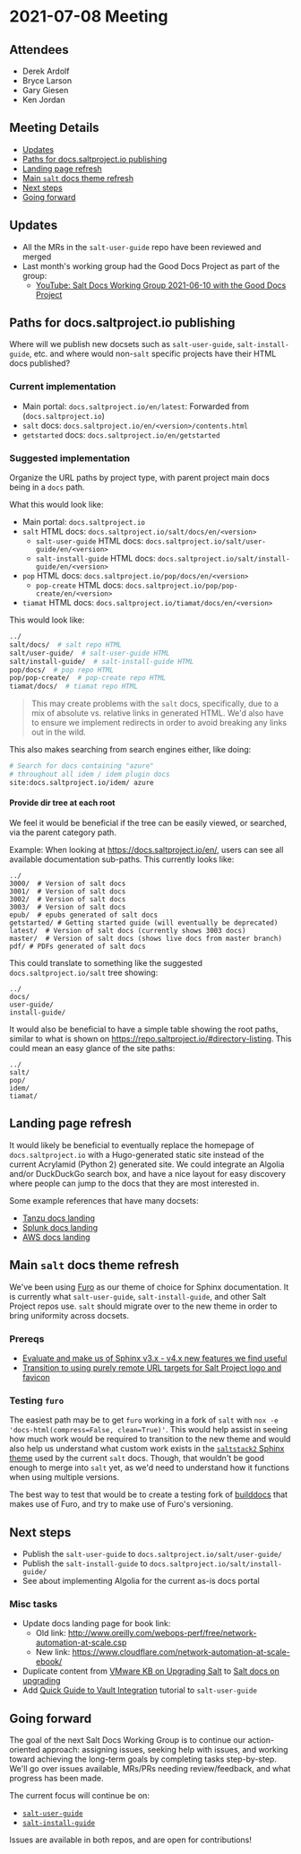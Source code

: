 # 2021-07-08 Meeting

## Attendees

- Derek Ardolf
- Bryce Larson
- Gary Giesen
- Ken Jordan

## Meeting Details

- [Updates](#updates)
- [Paths for docs.saltproject.io publishing](#paths-for-docs.saltproject.io-publishing)
- [Landing page refresh](#landing-page-refresh)
- [Main `salt` docs theme refresh](#main-salt-docs-theme-refresh)
- [Next steps](#next-steps)
- [Going forward](#going-forward)

## Updates

- All the MRs in the `salt-user-guide` repo have been reviewed and merged
- Last month's working group had the Good Docs Project as part of the group:
  - [YouTube: Salt Docs Working Group 2021-06-10 with the Good Docs Project](https://www.youtube.com/watch?v=wDNyaolGbgc&list=PL9svBjLDUl_9uKyNTiBHjO6HDmquR83Ja&index=21)

## Paths for docs.saltproject.io publishing

Where will we publish new docsets such as `salt-user-guide`, `salt-install-guide`, etc. and where would non-`salt`
specific projects have their HTML docs published?

### Current implementation

- Main portal: `docs.saltproject.io/en/latest`: Forwarded from (`docs.saltproject.io`)
- `salt` docs: `docs.saltproject.io/en/<version>/contents.html`
- `getstarted` docs: `docs.saltproject.io/en/getstarted`

### Suggested implementation

Organize the URL paths by project type, with parent project main docs being in
a `docs` path.

What this would look like:

- Main portal: `docs.saltproject.io`
- `salt` HTML docs: `docs.saltproject.io/salt/docs/en/<version>`
  - `salt-user-guide` HTML docs: `docs.saltproject.io/salt/user-guide/en/<version>`
  - `salt-install-guide` HTML docs: `docs.saltproject.io/salt/install-guide/en/<version>`
- `pop` HTML docs: `docs.saltproject.io/pop/docs/en/<version>`
  - `pop-create` HTML docs: `docs.saltproject.io/pop/pop-create/en/<version>`
- `tiamat` HTML docs: `docs.saltproject.io/tiamat/docs/en/<version>`

This would look like:

```bash
../
salt/docs/  # salt repo HTML
salt/user-guide/  # salt-user-guide HTML
salt/install-guide/  # salt-install-guide HTML
pop/docs/  # pop repo HTML
pop/pop-create/  # pop-create repo HTML
tiamat/docs/  # tiamat repo HTML
```

> This may create problems with the `salt` docs, specifically, due to a mix of absolute vs. relative
  links in generated HTML. We'd also have to ensure we implement redirects in order to avoid breaking
  any links out in the wild.

This also makes searching from search engines either, like doing:

```bash
# Search for docs containing "azure"
# throughout all idem / idem plugin docs
site:docs.saltproject.io/idem/ azure
```

#### Provide dir tree at each root

We feel it would be beneficial if the tree can be easily viewed, or searched,
via the parent category path.

Example: When looking at https://docs.saltproject.io/en/, users can see all available
documentation sub-paths. This currently looks like:

```text
../
3000/  # Version of salt docs
3001/  # Version of salt docs
3002/  # Version of salt docs
3003/  # Version of salt docs
epub/  # epubs generated of salt docs
getstarted/ # Getting started guide (will eventually be deprecated)
latest/  # Version of salt docs (currently shows 3003 docs)
master/  # Version of salt docs (shows live docs from master branch)
pdf/ # PDFs generated of salt docs
```

This could translate to something like the suggested `docs.saltproject.io/salt` tree showing:

```text
../
docs/
user-guide/
install-guide/
```

It would also be beneficial to have a simple table showing the root paths, similar
to what is shown on https://repo.saltproject.io/#directory-listing. This could mean
an easy glance of the site paths:

```text
../
salt/
pop/
idem/
tiamat/
```

## Landing page refresh

It would likely be beneficial to eventually replace the homepage of `docs.saltproject.io` with
a Hugo-generated static site instead of the current Acrylamid (Python 2) generated site. We could
integrate an Algolia and/or DuckDuckGo search box, and have a nice layout for easy discovery
where people can jump to the docs that they are most interested in.

Some example references that have many docsets:

- [Tanzu docs landing](https://docs.pivotal.io/)
- [Splunk docs landing](https://docs.splunk.com/Documentation)
- [AWS docs landing](https://docs.aws.amazon.com/index.html)

## Main `salt` docs theme refresh

We've been using [Furo](https://pradyunsg.me/furo/) as our theme of choice for Sphinx documentation. It is currently what `salt-user-guide`, `salt-install-guide`, and other Salt Project repos use. `salt` should migrate over to the new theme in order to bring uniformity across docsets.

### Prereqs

- [Evaluate and make us of Sphinx v3.x - v4.x new features we find useful](https://gitlab.com/saltstack/open/docs/salt-user-guide/-/issues/48)
- [Transition to using purely remote URL targets for Salt Project logo and favicon](https://gitlab.com/saltstack/open/docs/salt-user-guide/-/issues/47)

### Testing `furo`

The easiest path may be to get `furo` working in a fork of `salt` with `nox -e 'docs-html(compress=False, clean=True)'`. This would help assist in seeing how much work would be required to transition to the new theme and would also help us understand what custom work exists in the [`saltstack2` Sphinx theme](https://github.com/saltstack/salt/tree/master/doc/_themes/saltstack2) used by the current `salt` docs. Though, that wouldn't be good enough to merge into `salt` yet, as we'd need to understand how it functions when using multiple versions.

The best way to test that would be to create a testing fork of [builddocs](https://gitlab.com/saltstack/open/docs/builddocs) that makes use of Furo, and try to make use of Furo's versioning.

## Next steps

- Publish the `salt-user-guide` to `docs.saltproject.io/salt/user-guide/`
- Publish the `salt-install-guide` to `docs.saltproject.io/salt/install-guide/`
- See about implementing Algolia for the current as-is docs portal

### Misc tasks

- Update docs landing page for book link:
  - Old link: http://www.oreilly.com/webops-perf/free/network-automation-at-scale.csp
  - New link: https://www.cloudflare.com/network-automation-at-scale-ebook/
- Duplicate content from [VMware KB on Upgrading Salt](https://kb.vmware.com/s/article/50122319?lang=en_US&queryTerm=upgrading+your+salt+infrastructure) to [Salt docs on upgrading](https://docs.saltproject.io/en/master/topics/installation/index.html#upgrading-salt)
- Add [Quick Guide to Vault Integration](https://web.archive.org/web/20210306232428/https://help.saltstack.com/hc/en-us/articles/360041140451-Quick-Guide-to-Vault-Integration) tutorial to `salt-user-guide`

## Going forward

The goal of the next Salt Docs Working Group is to continue our action-oriented
approach: assigning issues, seeking help with issues, and working toward achieving
the long-term goals by completing tasks step-by-step. We'll go over issues available,
MRs/PRs needing review/feedback, and what progress has been made.

The current focus will continue be on:
- [`salt-user-guide`](https://gitlab.com/saltstack/open/docs/salt-user-guide)
- [`salt-install-guide`](https://gitlab.com/saltstack/open/docs/salt-install-guide)

Issues are available in both repos, and are open for contributions!
